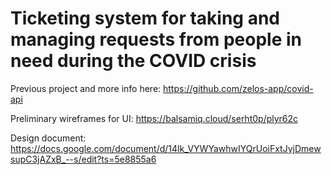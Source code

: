 # Ticketing system for taking and managing requests from people in need during the COVID crisis

Previous project and more info here: https://github.com/zelos-app/covid-api

Preliminary wireframes for UI: https://balsamiq.cloud/serht0p/plyr62c

Design document: https://docs.google.com/document/d/14lk_VYWYawhwIYQrUoiFxtJyjDmewsupC3jAZxB_--s/edit?ts=5e8855a6